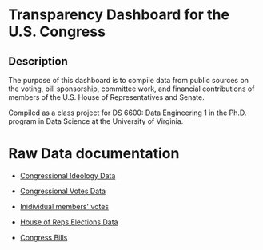 # Transparency Dashboard for the U.S. Congress
## Description
The purpose of this dashboard is to compile data from public sources on the voting, bill sponsorship, committee work, and financial contributions of members of the U.S. House of Representatives and Senate. 

Compiled as a class project for DS 6600: Data Engineering 1 in the Ph.D. program in Data Science at the University of Virginia. 

# Raw Data documentation

  * [Congressional Ideology Data](https://htmlpreview.github.io/?https://github.com/eanelson01/contrans2023/blob/main/congress_ideology.html)
  
  * [Congressional Votes Data](https://htmlpreview.github.io/?https://github.com/eanelson01/contrans2023/blob/main/congress_votes.html)

  * [Inidividual members' votes](https://htmlpreview.github.io/?https://github.com/eanelson01/contrans2023/blob/main/member_votes.html)

  * [House of Reps Elections Data](https://htmlpreview.github.io/?https://github.com/eanelson01/contrans2023/blob/main/elections_house.html)

  * [Congress Bills](https://jsonhero.io/j/tFIMvBiwcNLk)